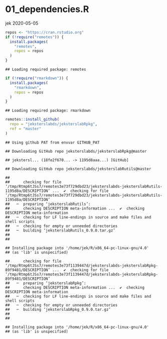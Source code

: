 01\_dependencies.R
================
jek
2020-05-05

``` r
repos <- "https://cran.rstudio.org"
if (!require("remotes")) {
  install.packages(
    "remotes",
    repos = repos
  )
}
```

    ## Loading required package: remotes

``` r
if (!require("rmarkdown")) {
  install.packages(
    "rmarkdown",
    repos = repos
  )
}
```

    ## Loading required package: rmarkdown

``` r
remotes::install_github(
  repo = "jeksterslabds/jeksterslabRpkg",
  ref = "master"
)
```

    ## Using github PAT from envvar GITHUB_PAT

    ## Downloading GitHub repo jeksterslabds/jeksterslabRpkg@master

    ## jekstersl... (18fe2f670... -> 1195d8aaa...) [GitHub]

    ## Downloading GitHub repo jeksterslabds/jeksterslabRutils@master

    ## 
    ##      checking for file ‘/tmp/Rtmp6tJSs7/remotes3e73f729dbd23/jeksterslabds-jeksterslabRutils-1195d8a/DESCRIPTION’ ...  ✔  checking for file ‘/tmp/Rtmp6tJSs7/remotes3e73f729dbd23/jeksterslabds-jeksterslabRutils-1195d8a/DESCRIPTION’
    ##   ─  preparing ‘jeksterslabRutils’:
    ##      checking DESCRIPTION meta-information ...  ✔  checking DESCRIPTION meta-information
    ##   ─  checking for LF line-endings in source and make files and shell scripts
    ##   ─  checking for empty or unneeded directories
    ##   ─  building ‘jeksterslabRutils_0.9.0.tar.gz’
    ##      
    ## 

    ## Installing package into '/home/jek/R/x86_64-pc-linux-gnu/4.0'
    ## (as 'lib' is unspecified)

    ##      checking for file ‘/tmp/Rtmp6tJSs7/remotes3e73f1139447d/jeksterslabds-jeksterslabRpkg-89f9481/DESCRIPTION’ ...  ✔  checking for file ‘/tmp/Rtmp6tJSs7/remotes3e73f1139447d/jeksterslabds-jeksterslabRpkg-89f9481/DESCRIPTION’
    ##   ─  preparing ‘jeksterslabRpkg’:
    ##      checking DESCRIPTION meta-information ...  ✔  checking DESCRIPTION meta-information
    ##   ─  checking for LF line-endings in source and make files and shell scripts
    ##   ─  checking for empty or unneeded directories
    ##   ─  building ‘jeksterslabRpkg_0.9.0.tar.gz’
    ##      
    ## 

    ## Installing package into '/home/jek/R/x86_64-pc-linux-gnu/4.0'
    ## (as 'lib' is unspecified)
